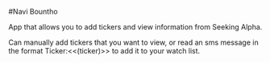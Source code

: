 #Navi Bountho

App that allows you to add tickers and view information from Seeking Alpha.

Can manually add tickers that you want to view, or read an sms message in the format Ticker:<<(ticker)>> to add it to your watch list. 
